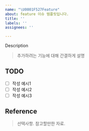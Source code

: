 ```yaml
---
name: "\U0001F527Feature"
about: feature 이슈 템플릿입니다.
title: ''
labels: ''
assignees: ''

---
```


Description

> 추가하려는 기능에 대해 간결하게 설명

## TODO
- [ ] 작성 예시1
- [ ] 작성 예시2
- [ ] 작성 예시3

## Reference
>선택사항. 참고할만한 자료.
